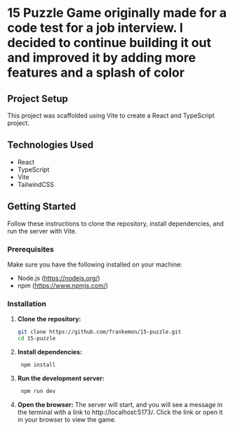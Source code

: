 # 15 Puzzle Game originally made for a code test for a job interview. I decided to continue building it out and improved it by adding more features and a splash of color

## Project Setup

This project was scaffolded using Vite to create a React and TypeScript project.

## Technologies Used

- React
- TypeScript
- Vite
- TailwindCSS

## Getting Started

Follow these instructions to clone the repository, install dependencies, and run the server with Vite.

### Prerequisites

Make sure you have the following installed on your machine:

- Node.js (https://nodejs.org/)
- npm (https://www.npmjs.com/)

### Installation

1. **Clone the repository:**

   ```sh
   git clone https://github.com/frankemon/15-puzzle.git
   cd 15-puzzle
   ```

2. **Install dependencies:**

   ```sh
    npm install
   ```

3. **Run the development server:**

   ```sh
    npm run dev
   ```

4. **Open the browser:**
   The server will start, and you will see a message in the terminal with a link to http://localhost:5173/. Click the link or open it in your browser to view the game.
